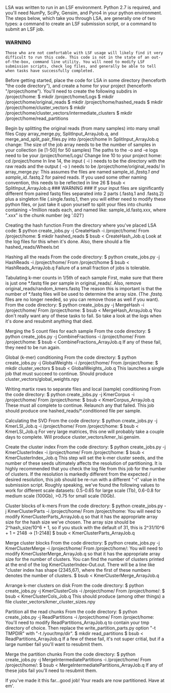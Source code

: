 LSA was written to run in an LSF environment. Python 2.7 is required, and you'll need NumPy, SciPy, Gensim, and Pyro4 in your python environment. The steps below, which take you through LSA, are generally one of two types: a command to create an LSF submission script, or a command to submit an LSF job.

### WARNING ###
	Those who are not comfortable with LSF usage will likely find it very difficult to run this code. This code is not in the state of an out-of-the-box, command line utility. You will need to modify LSF submission scripts, check log files, and generally be able to tell when tasks have successfully completed.

Before getting started, place the code for LSA in some directory (henceforth "the code directory"), and create a home for your project (henceforth "/project/home"). You'll need to create the following subdirs in /project/home:
		$ mkdir /project/home/Logs
		$ mkdir /project/home/original_reads
		$ mkdir /project/home/hashed_reads
		$ mkdir /project/home/cluster_vectors
		$ mkdir /project/home/cluster_vectors/intermediate_clusters
		$ mkdir /project/home/read_partitions

Begin by splitting the original reads (from many samples) into many small files
	Copy array_merge.py, SplitInput_ArrayJob.q, and merge_and_split_pair_files.py into /project/home
		In SplitInput_ArrayJob.q change:
			The size of the job array needs to be the number of samples in your collection (ie [1-50] for 50 samples)
			The paths to the -o and -e logs need to be your /project/home/Logs/
			Change line 10 to your project home: cd /project/home
			In line 14, the input ( -i ) needs to be the directory with the raw reads and the output ( -o ) needs to be /project/home/original_reads/
		In array_merge.py:
			This assumes the files are named sample_id.*.fastq.1 and sample_id.*.fastq.2 for paired reads. If you used some other naming convention, this needs to be reflected in line 26
	$ bsub < SplitInput_ArrayJob.q
	### WARNING ###
		If your input files are significantly different from paired fastq files separated into 2 parts (.fastq.1 and .fastq.2) plus a singleton file (.single.fastq.1, then you will either need to modify these python files, or just take it upon yourself to split your files into chunks containing ~1million reads each, and named like: sample_id.fastq.xxx, where ".xxx" is the chunk number (eg '.021')

Creating the hash function
	From the directory where you've placed LSA code:
		$ python create_jobs.py -j CreateHash -i /project/home/
	From /project/home:
		$ mkdir hashed_reads
		$ bsub < CreateHash_Job.q
	Look at the log files for this when it's done. Also, there should a file hashed_reads/Wheels.txt

Hashing all the reads
	From the code directory:
		$ python create_jobs.py -j HashReads -i /project/home/
	From /project/home
		$ bsub < HashReads_ArrayJob.q
	Failure of a small fraction of jobs is tolerable.

Tabulating k-mer counts in 1/5th of each sample
	First, make sure that there is just one *.fastq file per sample in original_reads/. Also, remove original_reads/random_kmers.fastq
	The reason this is important is that the number of *.fastq files will be used to determine the array size. (The *.fastq.* files are no longer needed, so you can remove those as well if you want).
	From the code directory:
		$ python create_jobs.py -j MergeHash -i /project/home/
	From /project/home:
		$ bsub < MergeHash_ArrayJob.q
	You don't really want any of these tasks to fail. So take a look at the logs when it's done and resubmit anything that died.

Merging the 5 count files for each sample
	From the code directory:
		$ python create_jobs.py -j CombineFractions -i /project/home/
	From /project/home:
		$ bsub < CombineFractions_ArrayJob.q
	If any of these fail, they need to be run again.

Global (k-mer) conditioning
	From the code directory:
		$ python create_jobs.py -j GlobalWeights -i /project/home/
	From /project/home:
		$ mkdir cluster_vectors
		$ bsub < GlobalWeights_Job.q
	This launches a single job that must succeed to continue. Should produce cluster_vectors/global_weights.npy

Writing martix rows to separate files and local (sample) conditioning
	From the code directory:
		$ python create_jobs.py -j KmerCorpus -i /project/home/
	From /project/home:
		$ bsub < KmerCorpus_ArrayJob.q
	These must all complete to continue. Relaunch any that failed. This job should produce one hashed_reads/*.conditioned file per sample.

Calculating the SVD
	From the code directory:
		$ python create_jobs.py -j KmerLSI_Job.q -i /project/home/
	From /project/home:
		$ bsub < KmerLSI_Job.q
	For very large matrices, this one will probably take a couple days to complete. Will produce cluster_vectors/kmer_lsi.gensim.

Create the cluster index
	From the code directory:
		$ python create_jobs.py -j KmerClusterIndex -i /project/home/
	From /project/home:
		$ bsub < KmerClusterIndex_Job.q
	This step will set the k-mer cluster seeds, and the number of these seeds ultimately affects the resolution of partitioning. It is highly recommended that you check the log file from this job for the number of clusters. If the resolution is markedly different from the expected / desired resolution, this job should be re-run with a different "-t" value in the submission script. Roughly speaking, we've found the following values to work for different scale datasets: 0.5-0.65 for large scale (Tb), 0.6-0.8 for medium scale (100Gb), >0.75 for small scale (10Gb).

Cluster blocks of k-mers
	From the code directory:
		$ python create_jobs.py -j KmerClusterParts -i /project/home/
	From /project/home:
	You will need to modify KmerClusterParts_ArrayJob.q so that it has the appropriate array size for the hash size we've chosen. The array size should be 2^hash_size/10^6 + 1, so if you stuck with the default of 31, this is 2^31/10^6 + 1 = 2148 -> [1-2148]
		$ bsub < KmerClusterParts_ArrayJob.q

Merge cluster blocks
	From the code directory:
		$ python create_jobs.py -j KmerClusterMerge -i /project/home/
	From /project/home/:
	You will need to modify KmerClusterMerge_ArrayJob.q so that it has the appropriate array size for the number of clusters. You can find the number of clusters printed at the end of the log KmerClusterIndex-Out.out. There will be a line like "cluster index has shape (2345,67), where the first of these numbers denotes the number of clusters.
		$ bsub < KmerClusterMerge_ArrayJob.q

Arrange k-mer clusters on disk
	From the code directory:
		$ python create_jobs.py -j KmerClusterCols -i /project/home/
	From /project/home/:
		$ bsub < KmerClusterCols_Job.q
	This should produce (among other things) a file cluster_vectors/kmer_cluster_sizes.npy

Partition all the read chunks
	From the code directory:
		$ python create_jobs.py -j ReadPartitions -i /project/home/
	From /project/home:
	You'll need to modify ReadPartitions_ArrayJob.q to contain your tmp directory of choice. Then replace the write_partition_parts.py option "-t TMPDIR" with "-t /your/tmp/dir".
		$ mkdir read_partitions
		$ bsub < ReadPartitions_ArrayJob.q
	If a few of these fail, it's not super critial, but if a large number fail you'll want to resubmit them.

Merge the partition chunks
	From the code directory:
		$ python create_jobs.py -j MergeIntermediatePartitions -i /project/home/
	From /project/home/:
		$ bsub < MergeIntermediatePartitions_ArrayJob.q
	If any of these jobs fail you'll need to resubmit them.

If you've made it this far...good job! Your reads are now partitioned. Have at em'.
